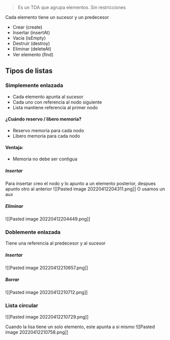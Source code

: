 > Es un TDA que agrupa elementos. Sin restricciones

Cada elemento tiene un sucesor y un predecesor

- Crear (create)
- Insertar (insertAt)
- Vacía (isEmpty)
- Destruir (destroy)
- Eliminar (deleteAt)
- Ver elemento (ﬁnd)

## Tipos de listas
### Simplemente enlazada
- Cada elemento apunta al sucesor
- Cada uno con referencia al nodo siguiente
- Lista mantiene referencia al primer nodo

#### ¿Cuándo reservo / libero memoria?
- Reservo memoria para cada nodo
- Libero memoria para cada nodo
#### Ventaja:
- Memoria no debe ser contigua

##### Insertar
Para insertar creo el nodo y lo apunto a un elemento posterior, despues apunto otro al anterior
![[Pasted image 20220412204311.png]]
O usamos un aux
##### Eliminar
![[Pasted image 20220412204449.png]]
### Doblemente enlazada
Tiene una referencia al predecesor y al sucesor
##### Insertar
![[Pasted image 20220412210657.png]]

##### Borrar
![[Pasted image 20220412210712.png]]

### Lista circular
![[Pasted image 20220412210729.png]]

Cuando la lisa tiene un solo elemento, este apunta a si mismo
![[Pasted image 20220412210758.png]]